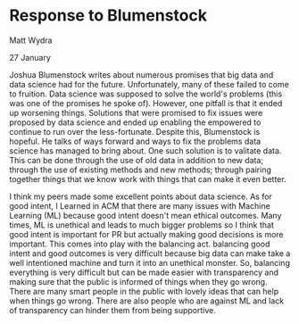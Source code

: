 # Response to Blumenstock 
Matt Wydra

27 January

Joshua Blumenstock writes about numerous promises that big data and data science had for 
the future. Unfortunately, many of these failed to come to fruition. Data science was
supposed to solve the world's problems (this was one of the promises he spoke of). 
However, one pitfall is that it ended up worsening things. Solutions that were promised 
to fix issues were proposed by data science and ended up enabling the empowered to 
continue to run over the less-fortunate. Despite this, Blumenstock is hopeful. He talks 
of ways forward and ways to fix the problems data science has managed to bring about. 
One such solution is to valitate data. This can be done through the use of old data in
addition to new data; through the use of existing methods and new methods; through 
pairing together things that we know work with things that can make it even better.

I think my peers made some excellent points about data science. As for good intent, I
Learned in ACM that there are many issues with Machine Learning (ML) because good intent
doesn't mean ethical outcomes. Many times, ML is unethical and leads to much bigger 
problems so I think that good intent is important for PR but actually making good
decisions is more important. This comes into play with the balancing act. balancing good
intent and good outcomes is very difficult because big data can make take a well
intentioned machine and turn it into an unethical monster. So, balancing everything is 
very difficult but can be made easier with transparency and making sure that the public
is informed of things when they go wrong. There are many smart people in the public
with lovely ideas that can help when things go wrong. There are also people who are 
against ML and lack of transparency can hinder them from being supportive.
